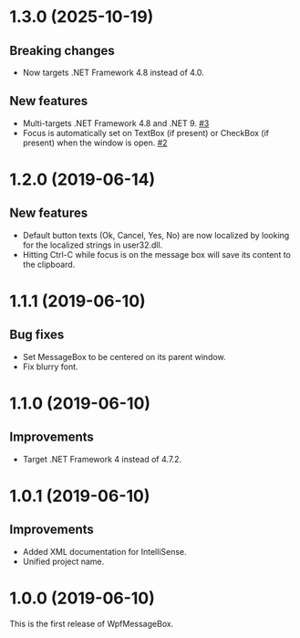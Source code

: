 # 1.3.0 (2025-10-19)

## Breaking changes

* Now targets .NET Framework 4.8 instead of 4.0.

## New features

* Multi-targets .NET Framework 4.8 and .NET 9. [#3](https://github.com/Otiel/WpfMessageBox/issues/3)
* Focus is automatically set on TextBox (if present) or CheckBox (if present) when the window is open. [#2](https://github.com/Otiel/WpfMessageBox/issues/2)

# 1.2.0 (2019-06-14)

## New features

* Default button texts (Ok, Cancel, Yes, No) are now localized by looking for the localized strings in user32.dll.
* Hitting Ctrl-C while focus is on the message box will save its content to the clipboard.

# 1.1.1 (2019-06-10)

## Bug fixes

* Set MessageBox to be centered on its parent window.
* Fix blurry font.

# 1.1.0 (2019-06-10)

## Improvements

* Target .NET Framework 4 instead of 4.7.2.

# 1.0.1 (2019-06-10)

## Improvements

* Added XML documentation for IntelliSense.
* Unified project name.

# 1.0.0 (2019-06-10)

This is the first release of WpfMessageBox.
